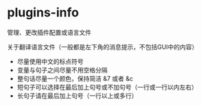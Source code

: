 # plugins-info
管理、更改插件配置或语言文件

关于翻译语言文件（一般都是左下角的消息提示，不包括GUI中的内容）
- 尽量使用中文的标点符号
- 变量与句子之间尽量不用空格分隔
- 整句话尽量一个颜色，保持简洁 &7 或者 &c 
- 短句子可以选择在最后加上句号或不加句号（一行或一行以内左右）
- 长句子请在最后加上句号（一行以上或多行）

